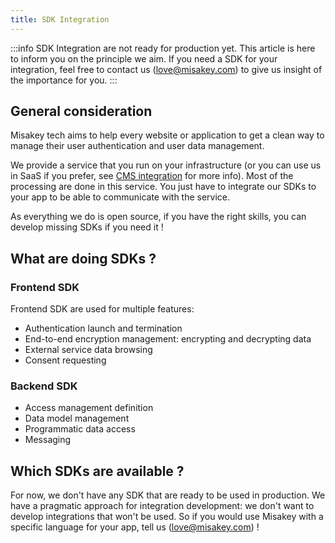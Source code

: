 ```yaml
---
title: SDK Integration
---
```


:::info
SDK Integration are not ready for production yet. This article is here to inform you on the principle we aim. 
If you need a SDK for your integration, feel free to contact us ([love@misakey.com](mailto:love@misakey.com)) to give us insight of the importance for you.
:::

## General consideration

Misakey tech aims to help every website or application to get a clean way to manage their user authentication and user data management.

We provide a service that you run on your infrastructure (or you can use us in SaaS if you prefer, see [CMS integration](/guides/cms-integration.md) for more info). Most of the processing are done in this service. You just have to integrate our SDKs to your app to be able to communicate with the service.

As everything we do is open source, if you have the right skills, you can develop missing SDKs if you need it !

## What are doing SDKs ?

### Frontend SDK

Frontend SDK are used for multiple features:
- Authentication launch and termination
- End-to-end encryption management: encrypting and decrypting data
- External service data browsing
- Consent requesting

### Backend SDK

- Access management definition
- Data model management
- Programmatic data access 
- Messaging 

## Which SDKs are available ?

For now, we don't have any SDK that are ready to be used in production. We have a pragmatic approach for integration development: we don't want to develop integrations that won't be used. So if you would use Misakey with a specific language for your app, tell us ([love@misakey.com](mailto:love@misakey.com)) !

